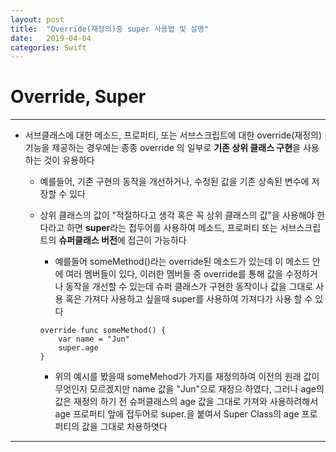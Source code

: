 ```yaml
---
layout: post
title:  "Override(재정의)중 super 사용법 및 설명"
date:   2019-04-04
categories: Swift
---
```


# Override, Super

---
  
- 서브클래스에 대한 메소드, 프로퍼티, 또는 서브스크립트에 대한 override(재정의) 기능을 제공하는 경우에는 종종 override 의 일부로 **기존 상위 클래스 구현**을 사용하는 것이 유용하다
    - 예를들어, 기존 구현의 동작을 개선하거나, 수정된 값을 기존 상속된 변수에 저장할 수 있다
    - 상위 클래스의 값이 "적절하다고 생각 혹은 꼭 상위 클래스의 값"을 사용해야 한다라고 하면 **super**라는 접두어를 사용하여 메소드, 프로퍼티 또는 서브스크립트의 **슈퍼클래스 버전**에 접근이 가능하다
        - 예를들어 someMethod()라는 override된 메소드가 있는데 이 메소드 안에 여러 멤버들이 있다, 이러한 멤버들 중 override를 통해 값을 수정하거나 동작을 개선할 수 있는데 슈퍼 클래스가 구현한 동작이나 값을 그대로 사용 혹은 가져다 사용하고 싶을때 super를 사용하여 가져다가 사용 할 수 있다
        
        ```
        override func someMethod() {
            var name = "Jun"
            super.age
        }
        ```
        
        - 위의 예시를 봤을때 someMehod가 가지를 재정의하여 이전의 원래 값이 무엇인지 모르겠지만 name 값을 "Jun"으로 재정으 하였다, 그러나 age의 값은 재정의 하기 전 슈퍼클래스의 age 값을 그대로 가져와 사용하려해서 age 프로퍼티 앞에 접두어로 super.을 붙여서 Super Class의 age 프로퍼티의 값을 그대로 차용하엿다

---
